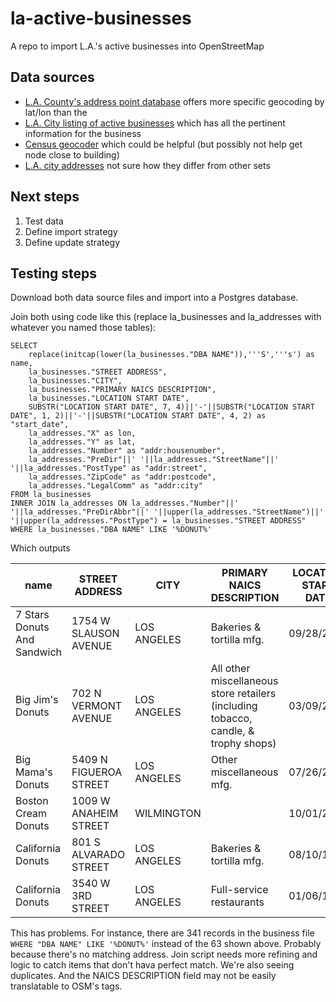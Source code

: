 # la-active-businesses
A repo to import L.A.'s active businesses into OpenStreetMap

## Data sources
- [L.A. County's address point database](http://egis3.lacounty.gov/dataportal/2012/06/19/la-county-address-points/) offers more specific geocoding by lat/lon than the 
- [L.A. City listing of active businesses](https://data.lacity.org/A-Prosperous-City/Listing-of-Active-Businesses/6rrh-rzua) which has all the pertinent information for the business
- [Census geocoder](http://geocoding.geo.census.gov) which could be helpful (but possibly not help get node close to building)
- [L.A. city addresses](https://data.lacity.org/A-Well-Run-City/Addresses-in-the-City-of-Los-Angeles/4ca8-mxuh) not sure how they differ from other sets

## Next steps
1. Test data
2. Define import strategy
3. Define update strategy

## Testing steps
Download both data source files and import into a Postgres database.

Join both using code like this (replace la_businesses and la_addresses with whatever you named those tables):
```
SELECT 
	replace(initcap(lower(la_businesses."DBA NAME")),'''S','''s') as name, 
	la_businesses."STREET ADDRESS",
	la_businesses."CITY",
	la_businesses."PRIMARY NAICS DESCRIPTION",
	la_businesses."LOCATION START DATE",
	SUBSTR("LOCATION START DATE", 7, 4)||'-'||SUBSTR("LOCATION START DATE", 1, 2)||'-'||SUBSTR("LOCATION START DATE", 4, 2) as "start_date",
	la_addresses."X" as lon,
	la_addresses."Y" as lat,
	la_addresses."Number" as "addr:housenumber",
	la_addresses."PreDir"||' '||la_addresses."StreetName"||' '||la_addresses."PostType" as "addr:street",
	la_addresses."ZipCode" as "addr:postcode",
	la_addresses."LegalComm" as "addr:city"
FROM la_businesses
INNER JOIN la_addresses ON la_addresses."Number"||' '||la_addresses."PreDirAbbr"||' '||upper(la_addresses."StreetName")||' '||upper(la_addresses."PostType") = la_businesses."STREET ADDRESS"
WHERE la_businesses."DBA NAME" LIKE '%DONUT%'
```

Which outputs

| name                        | STREET ADDRESS         | CITY        | PRIMARY NAICS DESCRIPTION                                                           | LOCATION START DATE | start_date | lon                  | lat                | addr:housenumber | addr:street           | addr:postcode | addr:city   |
|-----------------------------|------------------------|-------------|-------------------------------------------------------------------------------------|---------------------|------------|----------------------|--------------------|------------------|-----------------------|---------------|-------------|
| 7 Stars Donuts And Sandwich | 1754 W SLAUSON AVENUE  | LOS ANGELES | Bakeries & tortilla mfg.                                                            | 09/28/2011          | 2011-09-28 | -118.308467372461621 | 33.98899176382843  | 1754             | West Slauson Avenue   | 90047         | Los Angeles |
| Big Jim's Donuts            | 702 N VERMONT AVENUE   | LOS ANGELES | All other miscellaneous store retailers (including tobacco, candle, & trophy shops) | 03/09/2005          | 2005-03-09 | -118.291519663591998 | 34.083983484452311 | 702              | North Vermont Avenue  | 90029         | Los Angeles |
| Big Mama's Donuts           | 5409 N FIGUEROA STREET | LOS ANGELES | Other miscellaneous mfg.                                                            | 07/26/2010          | 2010-07-26 | -118.196345588844025 | 34.10802959949406  | 5409             | North Figueroa Street | 90042         | Los Angeles |
| Boston Cream Donuts         | 1009 W ANAHEIM STREET  | WILMINGTON  |                                                                                     | 10/01/2004          | 2004-10-01 | -118.274513639040862 | 33.779496806845508 | 1009             | West Anaheim Street   | 90744         | Los Angeles |
| California Donuts           | 801 S ALVARADO STREET  | LOS ANGELES | Bakeries & tortilla mfg.                                                            | 08/10/1993          | 1993-08-10 | -118.27814801768271  | 34.054792499963845 | 801              | South Alvarado Street | 90057         | Los Angeles |
| California Donuts           | 3540 W 3RD STREET      | LOS ANGELES | Full-service restaurants                                                            | 01/06/1982          | 1982-01-06 | -118.293239355574485 | 34.068898644827705 | 3540             | West 3rd Street       | 90020         | Los Angeles |

This has problems. For instance, there are 341 records in the business file `WHERE "DBA NAME" LIKE '%DONUT%'` instead of the 63 shown above. Probably because there's no matching address. Join script needs more refining and logic to catch items that don't hava perfect match. We're also seeing duplicates. And the NAICS DESCRIPTION field may not be easily translatable to OSM's tags.
